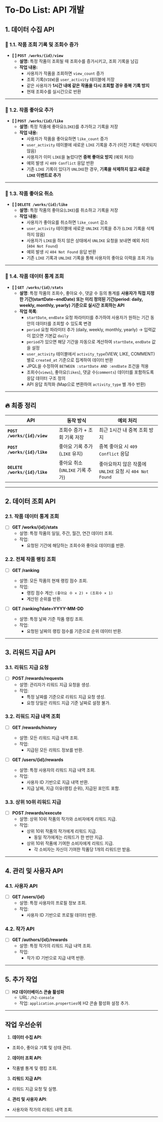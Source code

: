 # To-Do List: API 개발

## **1. 데이터 수집 API**

### **📌 1.1. 작품 조회 기록 및 조회수 증가**
- **[ ] `POST /works/{id}/view`**
  - **설명:** 특정 작품이 조회될 때 조회수를 증가시키고, 조회 기록을 남김
  - **작업 내용:**
    - 사용자가 작품을 조회하면 `view_count` 증가
    - 조회 기록(`VIEW`)을 `user_activity` 테이블에 저장
    - 같은 사용자가 **1시간 내에 같은 작품을 다시 조회할 경우 중복 기록 방지**
    - 현재 조회수를 실시간으로 반환

---

### **📌 1.2. 작품 좋아요 추가**
- **[ ] `POST /works/{id}/like`**
  - **설명:** 특정 작품에 좋아요(`LIKE`)를 추가하고 기록을 저장
  - **작업 내용:**
    - 사용자가 작품을 좋아요하면 `like_count` 증가
    - `user_activity` 테이블에 새로운 `LIKE` 기록을 추가 (이전 기록은 삭제되지 않음)
    - 사용자가 이미 `LIKE`을 눌렀다면 **중복 좋아요 방지** (예외 처리)
    - 예외 발생 시 `409 Conflict` 응답 반환
    - 기존 `LIKE` 기록이 있다가 `UNLIKE`한 경우, **기록을 삭제하지 않고 새로운 `LIKE` 이벤트로 추가**

---

### **📌 1.3. 작품 좋아요 취소**
- **[ ] `DELETE /works/{id}/like`**
  - **설명:** 특정 작품의 좋아요(`LIKE`)를 취소하고 기록을 저장
  - **작업 내용:**
    - 사용자가 좋아요를 취소하면 `like_count` 감소
    - `user_activity` 테이블에 새로운 `UNLIKE` 기록을 추가 (`LIKE` 기록을 삭제하지 않음)
    - 사용자가 `LIKE`을 하지 않은 상태에서 `UNLIKE` 요청을 보내면 예외 처리 (`404 Not Found`)
    - 예외 발생 시 `404 Not Found` 응답 반환
    - 기존 `LIKE` 기록과 `UNLIKE` 기록을 통해 사용자의 좋아요 이력을 조회 가능

---

### **📌 1.4. 작품 데이터 통계 조회**
- **[ ] `GET /works/{id}/stats`**
  - **설명**: 특정 작품의 조회수, 좋아요 수, 댓글 수 등의 통계를 **사용자가 직접 지정한 기간(startDate~endDate) 
  또는 미리 정의된 기간(period: daily, weekly, monthly, yearly) 기준으로 실시간 조회하는 API**
  - **작업 목록**:
    - `startDate`, `endDate` 요청 파라미터를 추가하여 사용자가 원하는 기간 동안의 데이터를 조회할 수 있도록 변경
    - `period` 요청 파라미터 추가 (daily, weekly, monthly, yearly) → 입력값이 없으면 기본값 `daily`
    - `period`가 있으면 해당 기간을 자동으로 계산하여 `startDate`, `endDate` 값을 설정
    - `user_activity` 테이블에서 `activity_type`(VIEW, LIKE, COMMENT) 별로 `created_at` 기준으로 집계하여 데이터 반환
    - JPQL을 수정하여 `BETWEEN :startDate AND :endDate` 조건을 적용
    - 조회수(`views`), 좋아요(`likes`), 댓글 수(`comments`) 데이터를 포함하도록 응답 데이터 구조 정의
    - API 응답 최적화 (Map으로 변환하여 `activity_type` 별 개수 반환)

---

## **🔥 최종 정리**
| API | 동작 방식 | 예외 처리 |
|------|----------|----------|
| **`POST /works/{id}/view`** | 조회수 증가 + 조회 기록 저장 | 최근 1시간 내 중복 조회 방지 |
| **`POST /works/{id}/like`** | 좋아요 기록 추가 (`LIKE` 유지) | 중복 좋아요 시 `409 Conflict` 응답 |
| **`DELETE /works/{id}/like`** | 좋아요 취소 (`UNLIKE` 기록 추가) | 좋아요하지 않은 작품에 `UNLIKE` 요청 시 `404 Not Found` |

---

## 2. 데이터 조회 API
### 2.1. 작품 데이터 통계 조회
- [ ] **GET /works/{id}/stats**
  - 설명: 특정 작품의 일일, 주간, 월간, 연간 데이터 조회.
  - 작업:
    - 요청된 기간에 해당하는 조회수와 좋아요 데이터를 반환.

### 2.2. 전체 작품 랭킹 조회
- [ ] **GET /ranking**
  - 설명: 모든 작품의 현재 랭킹 점수 조회.
  - 작업:
    - 랭킹 점수 계산: `(좋아요 수 × 2) + (조회수 × 1)`
    - 계산된 순위를 반환.

- [ ] **GET /ranking?date=YYYY-MM-DD**
  - 설명: 특정 날짜 기준 작품 랭킹 조회.
  - 작업:
    - 요청된 날짜의 랭킹 점수를 기준으로 순위 데이터 반환.

---

## 3. 리워드 지급 API
### 3.1. 리워드 지급 요청
- [ ] **POST /rewards/requests**
  - 설명: 관리자가 리워드 지급 요청을 생성.
  - 작업:
    - 특정 날짜를 기준으로 리워드 지급 요청 생성.
    - 요청 당일은 리워드 지급 기준 날짜로 설정 불가.

### 3.2. 리워드 지급 내역 조회
- [ ] **GET /rewards/history**
  - 설명: 모든 리워드 지급 내역 조회.
  - 작업:
    - 지급된 모든 리워드 정보를 반환.

- [ ] **GET /users/{id}/rewards**
  - 설명: 특정 사용자의 리워드 지급 내역 조회.
  - 작업:
    - 사용자 ID 기반으로 지급 내역 반환.
    - 지급 날짜, 지급 이유(랭킹 순위), 지급된 포인트 포함.

### 3.3. 상위 10위 리워드 지급
- [ ] **POST /rewards/execute**
  - 설명: 상위 10위 작품의 작가와 소비자에게 리워드 지급.
  - 작업:
    - 상위 10위 작품의 작가에게 리워드 지급.
      - 동일 작가에게는 리워드가 한 번만 지급.
    - 상위 10위 작품에 기여한 소비자에게 리워드 지급.
      - 각 소비자는 자신이 기여한 작품당 1개의 리워드만 받음.

---

## 4. 관리 및 사용자 API
### 4.1. 사용자 API
- [ ] **GET /users/{id}**
  - 설명: 특정 사용자의 프로필 정보 조회.
  - 작업:
    - 사용자 ID 기반으로 프로필 데이터 반환.

### 4.2. 작가 API
- [ ] **GET /authors/{id}/rewards**
  - 설명: 특정 작가의 리워드 지급 내역 조회.
  - 작업:
    - 작가 ID 기반으로 지급 내역 반환.

---

## 5. 추가 작업
- [ ] **H2 데이터베이스 콘솔 활성화**
  - URL: `/h2-console`
  - 작업: `application.properties`에 H2 콘솔 활성화 설정 추가.

---

## 작업 우선순위
1. **데이터 수집 API**:
  - 조회수, 좋아요 기록 및 상태 관리.
2. **데이터 조회 API**:
  - 작품별 통계 및 랭킹 조회.
3. **리워드 지급 API**:
  - 리워드 지급 요청 및 실행.
4. **관리 및 사용자 API**:
  - 사용자와 작가의 리워드 내역 조회.

---
